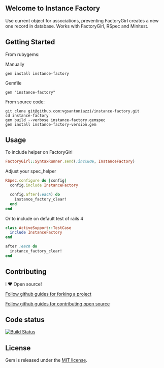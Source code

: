 ## Welcome to Instance Factory

Use current object for associations, preventing FactoryGirl creates a new one record in database.
Works with FactoryGirl, RSpec and Minitest.

## Getting Started

From rubygems:

Manually
```
gem install instance-factory
```
Gemfile
```
gem "instance-factory"
```


From source code:

```
git clone git@github.com:vgsantoniazzi/instance-factory.git
cd instance-factory
gem build --verbose instance-factory.gemspec
gem install instance-factory-version.gem
```

## Usage

To include helper on FactoryGirl

```ruby
FactoryGirl::SyntaxRunner.send(:include, InstanceFactory)
```

Adjust your spec_helper

```ruby
RSpec.configure do |config|
  config.include InstanceFactory

  config.after(:each) do
    instance_factory_clear!
  end
end
```

Or to include on default test of rails 4

```ruby
class ActiveSupport::TestCase
  include InstanceFactory
end

after :each do
  instance_factory_clear!
end
```

## Contributing

I :heart: Open source!

[Follow github guides for forking a project](https://guides.github.com/activities/forking/)

[Follow github guides for contributing open source](https://guides.github.com/activities/contributing-to-open-source/#contributing)

## Code status

[![Build Status](https://travis-ci.org/vgsantoniazzi/instance-factory.svg?branch=master)](https://travis-ci.org/vgsantoniazzi/instance-factory)

## License

Gem is released under the [MIT license](http://opensource.org/licenses/MIT).
